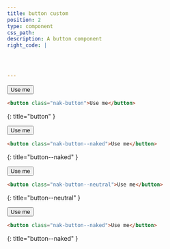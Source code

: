 ```yaml
---
title: button custom
position: 2
type: component
css_path: 
description: A button component
right_code: |




---
```


<button class="nak-button">Use me</button>
~~~ html
<button class="nak-button">Use me</button>
~~~
{: title="button" }

<button class="nak-button--naked">Use me</button>
~~~ html
<button class="nak-button--naked">Use me</button>
~~~
{: title="button--naked" }

<button class="nak-button--neutral">Use me</button>
~~~ html
<button class="nak-button--neutral">Use me</button>
~~~
{: title="button--neutral" }

<button class="nak-button--neutral">Use me</button>
~~~ html
<button class="nak-button--naked">Use me</button>
~~~
{: title="button--naked" }
